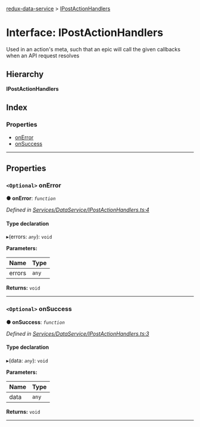 [redux-data-service](../README.md) > [IPostActionHandlers](../interfaces/ipostactionhandlers.md)

# Interface: IPostActionHandlers

Used in an action's meta, such that an epic will call the given callbacks when an API request resolves

## Hierarchy

**IPostActionHandlers**

## Index

### Properties

* [onError](ipostactionhandlers.md#onerror)
* [onSuccess](ipostactionhandlers.md#onsuccess)

---

## Properties

<a id="onerror"></a>

### `<Optional>` onError

**● onError**: *`function`*

*Defined in [Services/DataService/IPostActionHandlers.ts:4](https://github.com/Rediker-Software/redux-data-service/blob/22c168c/src/Services/DataService/IPostActionHandlers.ts#L4)*

#### Type declaration
▸(errors: *`any`*): `void`

**Parameters:**

| Name | Type |
| ------ | ------ |
| errors | `any` |

**Returns:** `void`

___
<a id="onsuccess"></a>

### `<Optional>` onSuccess

**● onSuccess**: *`function`*

*Defined in [Services/DataService/IPostActionHandlers.ts:3](https://github.com/Rediker-Software/redux-data-service/blob/22c168c/src/Services/DataService/IPostActionHandlers.ts#L3)*

#### Type declaration
▸(data: *`any`*): `void`

**Parameters:**

| Name | Type |
| ------ | ------ |
| data | `any` |

**Returns:** `void`

___

